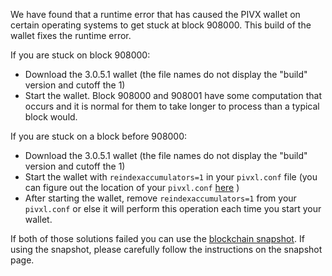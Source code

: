 We have found that a runtime error that has caused the PIVX wallet on certain operating systems to get stuck at block 908000. This build of the wallet fixes the runtime error.

If you are stuck on block 908000:
- Download the 3.0.5.1 wallet (the file names do not display the "build" version and cutoff the 1)
- Start the wallet. Block 908000 and 908001 have some computation that occurs and it is normal for them to take longer to process than a typical block would.

If you are stuck on a block before 908000:
- Download the 3.0.5.1 wallet (the file names do not display the "build" version and cutoff the 1)
- Start the wallet with `reindexaccumulators=1` in your `pivxl.conf` file (you can figure out the location of your `pivxl.conf` [here](https://pivxl.freshdesk.com/support/solutions/articles/30000004664-where-are-my-wallet-dat-blockchain-and-configuration-conf-files-located-) )
- After starting the wallet, remove `reindexaccumulators=1` from your `pivxl.conf` or else it will perform this operation each time you start your wallet.

If both of those solutions failed you can use the [blockchain snapshot](http://178.254.23.111/~pub/PIVX/Daily-Snapshots-Html/PIVX-Daily-Snapshots.html). If using the snapshot, please carefully follow the instructions on the snapshot page.